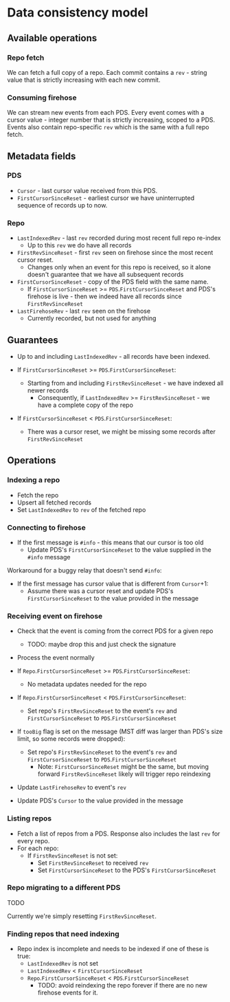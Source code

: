 # Data consistency model

## Available operations

### Repo fetch

We can fetch a full copy of a repo. Each commit contains a `rev` - string value
that is strictly increasing with each new commit.

### Consuming firehose

We can stream new events from each PDS. Every event comes with a cursor value -
integer number that is strictly increasing, scoped to a PDS. Events also contain
repo-specific `rev` which is the same with a full repo fetch.

## Metadata fields

### PDS

* `Cursor` - last cursor value received from this PDS.
* `FirstCursorSinceReset` - earliest cursor we have uninterrupted sequence of
  records up to now.

### Repo

* `LastIndexedRev` - last `rev` recorded during most recent full repo re-index
  * Up to this `rev` we do have all records
* `FirstRevSinceReset` - first `rev` seen on firehose since the most recent
  cursor reset.
  * Changes only when an event for this repo is received, so it alone doesn't
    guarantee that we have all subsequent records
* `FirstCursorSinceReset` - copy of the PDS field with the same name.
  * If `FirstCursorSinceReset` >= `PDS`.`FirstCursorSinceReset` and PDS's
    firehose is live - then we indeed have all records since
    `FirstRevSinceReset`
* `LastFirehoseRev` - last `rev` seen on the firehose
  * Currently recorded, but not used for anything

## Guarantees

* Up to and including `LastIndexedRev` - all records have been indexed.

* If `FirstCursorSinceReset` >= `PDS`.`FirstCursorSinceReset`:
  * Starting from and including `FirstRevSinceReset` - we have indexed all newer
    records
    * Consequently, if `LastIndexedRev` >= `FirstRevSinceReset` - we have a
      complete copy of the repo

* If `FirstCursorSinceReset` < `PDS`.`FirstCursorSinceReset`:
  * There was a cursor reset, we might be missing some records after
    `FirstRevSinceReset`

## Operations

### Indexing a repo

* Fetch the repo
* Upsert all fetched records
* Set `LastIndexedRev` to `rev` of the fetched repo

### Connecting to firehose

* If the first message is `#info` - this means that our cursor is too old
  * Update PDS's `FirstCursorSinceReset` to the value supplied in the `#info`
    message

Workaround for a buggy relay that doesn't send `#info`:

* If the first message has cursor value that is different from `Cursor`+1:
  * Assume there was a cursor reset and update PDS's `FirstCursorSinceReset` to
    the value provided in the message

### Receiving event on firehose

* Check that the event is coming from the correct PDS for a given repo
  * TODO: maybe drop this and just check the signature
* Process the event normally
* If `Repo`.`FirstCursorSinceReset` >= `PDS`.`FirstCursorSinceReset`:
  * No metadata updates needed for the repo
* If `Repo`.`FirstCursorSinceReset` < `PDS`.`FirstCursorSinceReset`:
  * Set repo's `FirstRevSinceReset` to the event's `rev` and
    `FirstCursorSinceReset` to `PDS`.`FirstCursorSinceReset`

* If `tooBig` flag is set on the message (MST diff was larger than PDS's size
  limit, so some records were dropped):
  * Set repo's `FirstRevSinceReset` to the event's `rev` and
    `FirstCursorSinceReset` to `PDS`.`FirstCursorSinceReset`
    * Note: `FirstCursorSinceReset` might be the same, but moving forward
      `FirstRevSinceReset` likely will trigger repo reindexing

* Update `LastFirehoseRev` to event's `rev`
* Update PDS's `Cursor` to the value provided in the message

### Listing repos

* Fetch a list of repos from a PDS. Response also includes the last `rev` for
  every repo.
* For each repo:
  * If `FirstRevSinceReset` is not set:
    * Set `FirstRevSinceReset` to received `rev`
    * Set `FirstCursorSinceReset` to the PDS's `FirstCursorSinceReset`

### Repo migrating to a different PDS

TODO

Currently we're simply resetting `FirstRevSinceReset`.

### Finding repos that need indexing

* Repo index is incomplete and needs to be indexed if one of these is true:
  * `LastIndexedRev` is not set
  * `LastIndexedRev` < `FirstCursorSinceReset`
  * `Repo`.`FirstCursorSinceReset` < `PDS`.`FirstCursorSinceReset`
    * TODO: avoid reindexing the repo forever if there are no new firehose
      events for it.
